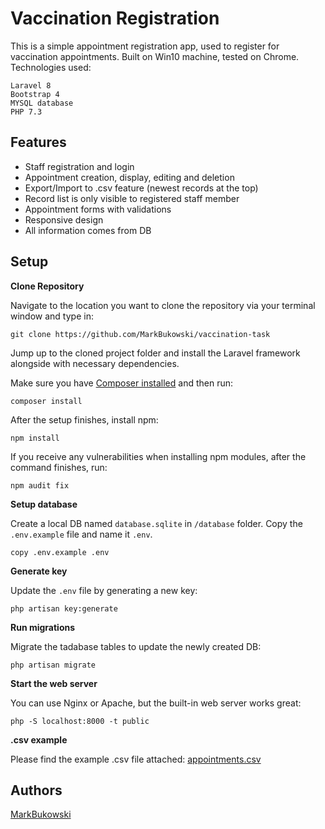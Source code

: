 Vaccination Registration
=================================

This is a simple appointment registration app, used to register for vaccination appointments. Built on Win10 machine, tested on Chrome. Technologies used:
```
Laravel 8
Bootstrap 4
MYSQL database
PHP 7.3
```

## Features

* Staff registration and login
* Appointment creation, display, editing and deletion
* Export/Import to .csv feature (newest records at the top)
* Record list is only visible to registered staff member
* Appointment forms with validations
* Responsive design
* All information comes from DB


## Setup

**Clone Repository**

Navigate to the location you want to clone the repository via your terminal window and type in:

```
git clone https://github.com/MarkBukowski/vaccination-task
```

Jump up to the cloned project folder and install the Laravel framework alongside with necessary dependencies.

Make sure you have [Composer installed](https://getcomposer.org/download/)
and then run:

```
composer install
```
After the setup finishes, install npm:

```
npm install
```

If you receive any vulnerabilities when installing npm modules, after the command finishes, run:

```
npm audit fix
```

**Setup database**

Create a local DB named `database.sqlite` in `/database` folder.
Copy the `.env.example` file and name it `.env`.

```
copy .env.example .env
```

**Generate key**

Update the `.env` file by generating a new key:

```
php artisan key:generate
```

**Run migrations**

Migrate the tadabase tables to update the newly created DB:

```
php artisan migrate
```

**Start the web server**

You can use Nginx or Apache, but the built-in web server works great:

```
php -S localhost:8000 -t public
```

**.csv example**

Please find the example .csv file attached:
[appointments.csv](https://github.com/MarkBukowski/vaccination-task/files/7467675/appointments.csv)

## Authors
[MarkBukowski](https://github.com/MarkBukowski)
